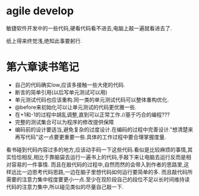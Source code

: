 # agile develop

敏捷软件开发中的一些代码,硬看代码看不进去,电脑上敲一遍就看进去了.

纸上得来终觉浅,绝知此事要躬行.

# 第六章读书笔记
 
- 自己的代码确实low,应该多接触一些大佬的代码.
- 断言的简单引用(以后写单元测试可以用)
- 单元测试代码也应该重构.同一类的单元测试代码可以整体重构优化.
- @before来初始化可以让单元测试的代码更优雅一些.
- 在+1和-1的过程中胡乱调整,直到可以正常工作.//基于巧合的编程???
- 完整的测试集合可以为程序的修改提供保障
- 编码前的设计要适当,避免复杂的过度设计.在编码的过程中完善设计."想清楚来再写代码"这一点要更重要一些.具体的工作过程中要合理掌握度量.

看书碰到代码内容过多的地方,应该动手码一下这些代码.看似是比较麻烦的事情,其实恰恰相反,相比于靠脑袋去运行一遍书上的代码,手敲下来让电脑去运行反而是相对容易的一件事情.
而且在敲代码的过程中,自然而然的会带入到作者的思路里,这样远比一边思考代码思路,一边在脑子里想代码如何运行要简单的多.
而且敲代码所需要的注意力集中程度要更小一点.至少在现阶段自己的段位不足以长时间维持读代码的注意力集中,所以碰见类似的尽量自己敲一下.

